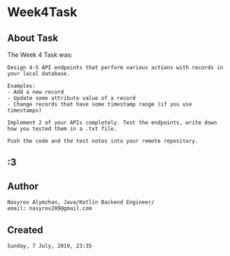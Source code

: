 # Week4Task
## About Task
The Week 4 Task was:
```
Design 4-5 API endpoints that perform various actions with records in your local database.

Examples:
- Add a new record
- Update some attribute value of a record
- Change records that have some timestamp range (if you use timestamps)

Implement 2 of your APIs completely. Test the endpoints, write down how you tested them in a .txt file.

Push the code and the test notes into your remote repository.
```
## :3
## Author 
```
Nasyrov Alymzhan, Java/Kotlin Backend Engineer/
email: nasyrov289@gmail.com
```
## Created
```
Sunday, 7 July, 2019, 23:35
```
